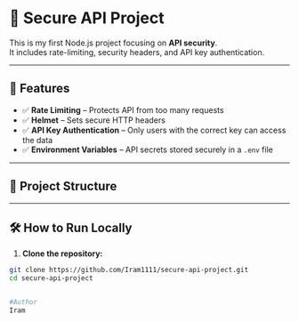 # 🔐 Secure API Project

This is my first Node.js project focusing on **API security**.  
It includes rate-limiting, security headers, and API key authentication.

---

## 🚀 Features

- ✅ **Rate Limiting** – Protects API from too many requests
- ✅ **Helmet** – Sets secure HTTP headers
- ✅ **API Key Authentication** – Only users with the correct key can access the data
- ✅ **Environment Variables** – API secrets stored securely in a `.env` file

---

## 📁 Project Structure


---

## 🛠️ How to Run Locally

1. **Clone the repository:**

```bash
git clone https://github.com/Iram1111/secure-api-project.git
cd secure-api-project


#Author 
Iram